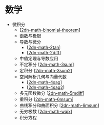 # 数学

- 微积分
  - [[2dn-math-binomial-theorem]]
  - 函数与极限
  - 导数与微分 
    - [[2dn-math-2tan]]
    - [[2dn-math-2diff]]
  - 中值定理与导数应用
  - 不定积分 [[2dn-math-3sum]]
  - 定积分 [[2dn-math-3sum2]]
  - 空间解析几何与向量代数
    - [[2dn-math-4sag]]
    - [[2dn-math-4sag2]]
  - 多元函数微分 [[2dn-math-5mdiff]]
  - 重积分 [[2dn-math-6msum]]
  - 曲线积分和曲面积分 [[2dn-math-6msum]]
  - 无穷极数 [[2dn-math-wqjx]]
  - 积分方程



[//begin]: # "Autogenerated link references for markdown compatibility"
[2dn-math-binomial-theorem]: kb-calculus/2dn-math-binomial-theorem.md "广义牛顿二项式展开"
[2dn-math-2tan]: kb-calculus/2diff/2dn-math-2tan.md "导数"
[2dn-math-2diff]: kb-calculus/2diff/2dn-math-2diff.md "微分"
[2dn-math-3sum]: kb-calculus/3sum/2dn-math-3sum.md "不定积分"
[2dn-math-3sum2]: kb-calculus/3sum/2dn-math-3sum2.md "定积分"
[2dn-math-4sag]: kb-calculus/4sag/2dn-math-4sag.md "空间解析几何-向量"
[2dn-math-4sag2]: kb-calculus/4sag/2dn-math-4sag2.md "空间解析几何-曲面曲线"
[2dn-math-5mdiff]: kb-calculus/5mdiff/2dn-math-5mdiff.md "多元函数微分"
[2dn-math-6msum]: kb-calculus/6msum/2dn-math-6msum.md "重积分"
[2dn-math-wqjx]: kb-calculus/7wqjs/2dn-math-wqjx.md "无穷极数"
[//end]: # "Autogenerated link references"